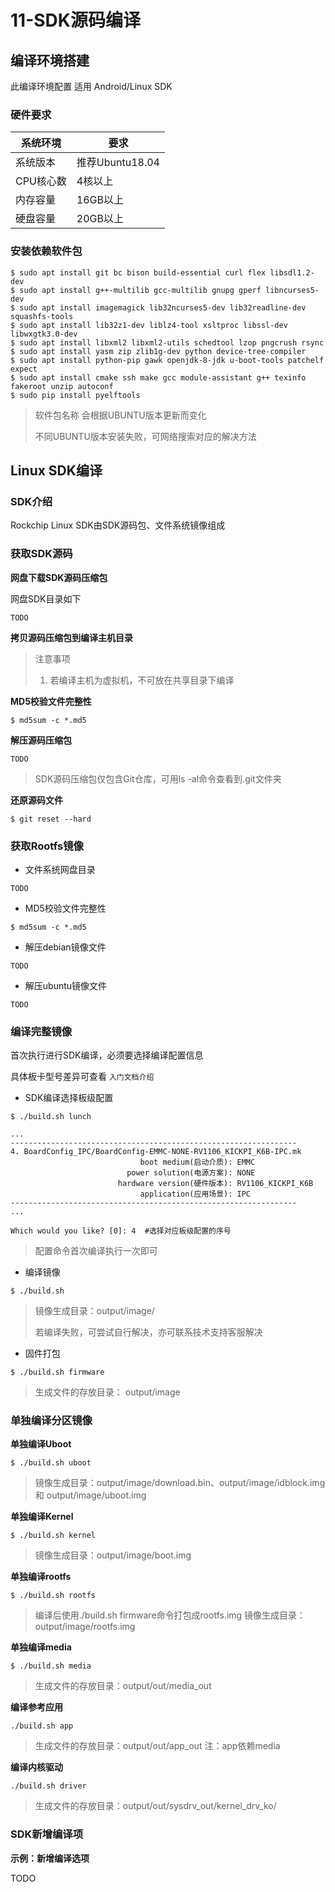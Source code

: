 # 11-SDK源码编译

## 编译环境搭建

此编译环境配置 适用 Android/Linux SDK

### 硬件要求

| 系统环境  | 要求        |
| --------- | ----------- |
| 系统版本  | 推荐Ubuntu18.04 |
| CPU核心数 | 4核以上     |
| 内存容量  | 16GB以上    |
| 硬盘容量  | 20GB以上   |

### 安装依赖软件包

```
$ sudo apt install git bc bison build-essential curl flex libsdl1.2-dev 
$ sudo apt install g++-multilib gcc-multilib gnupg gperf libncurses5-dev 
$ sudo apt install imagemagick lib32ncurses5-dev lib32readline-dev squashfs-tools 
$ sudo apt install lib32z1-dev liblz4-tool xsltproc libssl-dev libwxgtk3.0-dev 
$ sudo apt install libxml2 libxml2-utils schedtool lzop pngcrush rsync 
$ sudo apt install yasm zip zlib1g-dev python device-tree-compiler 
$ sudo apt install python-pip gawk openjdk-8-jdk u-boot-tools patchelf expect
$ sudo apt install cmake ssh make gcc module-assistant g++ texinfo fakeroot unzip autoconf
$ sudo pip install pyelftools
```

> 软件包名称 会根据UBUNTU版本更新而变化
>
> 不同UBUNTU版本安装失败，可网络搜索对应的解决方法





## Linux SDK编译

### SDK介绍

Rockchip Linux SDK由SDK源码包、文件系统镜像组成


### 获取SDK源码

**网盘下载SDK源码压缩包**

网盘SDK目录如下

```
TODO
```



**拷贝源码压缩包到编译主机目录**

> 注意事项
>
> 1. 若编译主机为虚拟机，不可放在共享目录下编译



**MD5校验文件完整性**

```
$ md5sum -c *.md5
```



**解压源码压缩包**

```
TODO
```

> SDK源码压缩包仅包含Git仓库，可用ls -al命令查看到.git文件夹



**还原源码文件**

```
$ git reset --hard
```

### 获取Rootfs镜像

* 文件系统网盘目录

```
TODO
```


* MD5校验文件完整性

```
$ md5sum -c *.md5
```


* 解压debian镜像文件

```
TODO
```


* 解压ubuntu镜像文件

```
TODO
```




### 编译完整镜像

首次执行进行SDK编译，必须要选择编译配置信息

具体板卡型号差异可查看 `入门文档介绍`

* SDK编译选择板级配置

```
$ ./build.sh lunch

...
----------------------------------------------------------------
4. BoardConfig_IPC/BoardConfig-EMMC-NONE-RV1106_KICKPI_K6B-IPC.mk
                             boot medium(启动介质): EMMC
                          power solution(电源方案): NONE
                        hardware version(硬件版本): RV1106_KICKPI_K6B
                             application(应用场景): IPC
----------------------------------------------------------------
...

Which would you like? [0]: 4  #选择对应板级配置的序号

```

> 配置命令首次编译执行一次即可


* 编译镜像

```
$ ./build.sh
```

> 镜像生成目录：output/image/
>
> 若编译失败，可尝试自行解决，亦可联系技术支持客服解决

* 固件打包
```
$ ./build.sh firmware
```
> ⽣成⽂件的存放⽬录： output/image

### 单独编译分区镜像

**单独编译Uboot**

```
$ ./build.sh uboot
```

> 镜像生成目录：output/image/download.bin、output/image/idblock.img 和 output/image/uboot.img



**单独编译Kernel**

```
$ ./build.sh kernel
```

> 镜像生成目录：output/image/boot.img



**单独编译rootfs**

```
$ ./build.sh rootfs
```

> 编译后使用./build.sh firmware命令打包成rootfs.img
> 镜像生成目录：output/image/rootfs.img


**单独编译media**

```
$ ./build.sh media
```
> ⽣成⽂件的存放⽬录：output/out/media_out


**编译参考应用**

```
./build.sh app
```
> ⽣成⽂件的存放⽬录：output/out/app_out
> 注：app依赖media

**编译内核驱动**
```
./build.sh driver
```
> ⽣成⽂件的存放⽬录：output/out/sysdrv_out/kernel_drv_ko/


### SDK新增编译项

**示例：新增编译选项**

TODO
